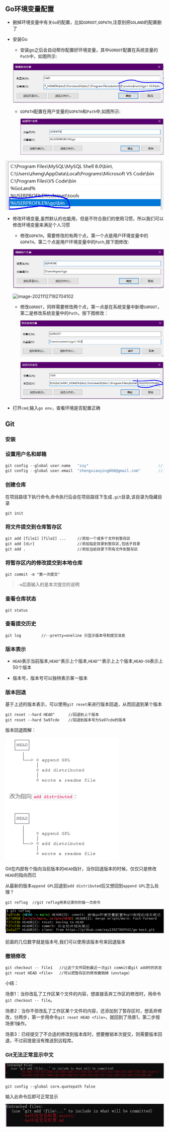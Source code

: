 ## Go环境变量配置

- 删掉环境变量中有关`Go`的配置，比如`GOROOT`,`GOPATH`,注意别把`GOLAND`的配置删了

- 安装Go

  - 安装go之后会自动帮你配置好环境变量，其中`GOROOT`配置在系统变量的`Path`中，如图所示:

  ![image-20211127192441453](Go环境变量配置.assets/image-20211127192441453.png)

  - `GOPATH`配置在用户变量的`GOPATH`和`Path`中,如图所示:

    ![image-20211127192319304](Go环境变量配置.assets/image-20211127192319304.png)

![image-20211127192352675](Go环境变量配置.assets/image-20211127192352675.png)

- 修改环境变量,虽然默认的也能用，但是不符合我们的使用习惯，所以我们可以修改环境变量来满足个人习惯

  - 修改`GOPATH`，需要修改的有两个点，第一个点是用户环境变量中的`GOPATH`，第二个点是用户环境变量中的`Path`,按下图修改:

  ![image-20211127192550268](Go环境变量配置.assets/image-20211127192550268.png)

  ![image-20211127192704102](file://D:/workspace/go/src/go-test/Go%E7%8E%AF%E5%A2%83%E5%8F%98%E9%87%8F%E9%85%8D%E7%BD%AE.assets/image-20211127192704102.png?lastModify=1638012418)

  - 修改`GOROOT`，同样需要修改两个点，第一点是在系统变量中新增`GOROOT`，第二是修改系统变量中的`Path`，按下图修改：

    ![image-20211127193407759](Go环境变量配置.assets/image-20211127193407759.png)

    ![image-20211127193454709](Go环境变量配置.assets/image-20211127193454709.png)

- 打开`cmd`,输入`go env`，查看环境是否配置正确





## Git



### 安装

### 设置用户名和邮箱

```go
git config --global user.name	"zxy"								//设置用户名
git config --global user.email	"zhengxiaoying666@gmail.com"		//设置邮箱
```



### 创建仓库

在项目路径下执行命令,命令执行后会在项目路径下生成`.git`目录,该目录为隐藏目录

```
git init
```



### 将文件提交到仓库暂存区

```
git add [file1] [file2] ...		//添加一个或多个文件到暂存区
git add [dir]					//添加指定目录到暂存区,包括子目录
git add .						//添加当前目录下所有文件到暂存区
```



### 将暂存区内的修改提交到本地仓库

```
git commit -m "第一次提交"		
```

> `-m`后面输入的是本次提交的说明





### 查看仓库状态

```
git status
```



### 查看提交历史

```
git log 		//--pretty=oneline 只显示版本号和提交消息
```



### 版本表示

- `HEAD`表示当前版本,`HEAD^`表示上个版本,`HEAD^^`表示上上个版本,`HEAD~50`表示上50个版本

- 版本号，版本号可以独特表示某一版本

### 版本回退

基于上述的版本表示，可以使用`git reset`来进行版本回退，从而回退到某个版本

```
git reset --hard HEAD^		//回退到上个版本
git reset --hard 5a97cde	//回退到版本号为5a97cde的版本
```

版本回退图解：

![image-20211127203437617](Go环境变量配置.assets/image-20211127203437617.png)

Git在内部有个指向当前版本的`HEAD`指针，当你回退版本的时候，仅仅只是修改`HEAD`的指向而已

从最新的版本`append GPL`回退到`add distributed`后又想回到`append GPL`怎么处理？

```
git reflog	//git reflog用来记录你的每一次命令
```

![image-20211127204302082](Go环境变量配置.assets/image-20211127204302082.png)

前面的几位数字就是版本号,我们可以使用该版本号来回退版本



### 撤销修改

```
git checkout -- file1	//让这个文件回到最近一次git commit或git add时的状态
git reset HEAD <file>	//可以把暂存区的修改撤销掉（unstage）
```

小结：

场景1：当你改乱了工作区某个文件的内容，想直接丢弃工作区的修改时，用命令`git checkout -- file`。

场景2：当你不但改乱了工作区某个文件的内容，还添加到了暂存区时，想丢弃修改，分两步，第一步用命令`git reset HEAD <file>`，就回到了场景1，第二步按场景1操作。

场景3：已经提交了不合适的修改到版本库时，想要撤销本次提交，则需要版本回退，不过前提是没有推送到远程库。



### Git无法正常显示中文

![image-20211127200558753](Go环境变量配置.assets/image-20211127200558753.png)

```
git config --global core.quotepath false
```

输入此命令后即可正常显示

![image-20211127200732300](Go环境变量配置.assets/image-20211127200732300.png)



